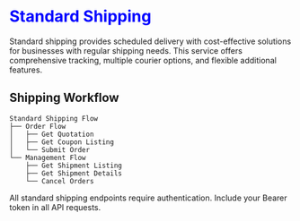 # <span style="color: blue;"> Standard Shipping</span>

Standard shipping provides scheduled delivery with cost-effective solutions for businesses with regular shipping needs. This service offers comprehensive tracking, multiple courier options, and flexible additional features.

## Shipping Workflow

```
Standard Shipping Flow
├── Order Flow
│   ├── Get Quotation
│   ├── Get Coupon Listing  
│   └── Submit Order
└── Management Flow
    ├── Get Shipment Listing
    ├── Get Shipment Details
    └── Cancel Orders
```

<aside class="notice">
All standard shipping endpoints require authentication. Include your Bearer token in all API requests.
</aside>
